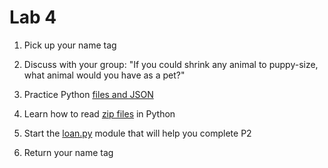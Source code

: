 # Lab 4

1. Pick up your name tag 

2. Discuss with your group: "If you could shrink any animal to puppy-size, what animal would you have as a pet?"

3. Practice Python [files and JSON](./files-json)

4. Learn how to read [zip files](./files-zip) in Python

5. Start the [loan.py](./loans) module that will help you complete P2

6. Return your name tag

